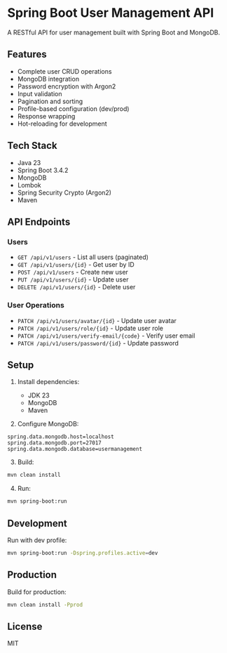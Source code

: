 # Spring Boot User Management API

A RESTful API for user management built with Spring Boot and MongoDB.

## Features

- Complete user CRUD operations
- MongoDB integration
- Password encryption with Argon2
- Input validation
- Pagination and sorting
- Profile-based configuration (dev/prod)
- Response wrapping
- Hot-reloading for development

## Tech Stack

- Java 23
- Spring Boot 3.4.2
- MongoDB
- Lombok
- Spring Security Crypto (Argon2)
- Maven

## API Endpoints

### Users

- `GET /api/v1/users` - List all users (paginated)
- `GET /api/v1/users/{id}` - Get user by ID
- `POST /api/v1/users` - Create new user
- `PUT /api/v1/users/{id}` - Update user
- `DELETE /api/v1/users/{id}` - Delete user

### User Operations

- `PATCH /api/v1/users/avatar/{id}` - Update user avatar
- `PATCH /api/v1/users/role/{id}` - Update user role
- `PATCH /api/v1/users/verify-email/{code}` - Verify user email
- `PATCH /api/v1/users/password/{id}` - Update password

## Setup

1. Install dependencies:

   - JDK 23
   - MongoDB
   - Maven

2. Configure MongoDB:

```properties
spring.data.mongodb.host=localhost
spring.data.mongodb.port=27017
spring.data.mongodb.database=usermanagement
```

3. Build:

```bash
mvn clean install
```

4. Run:

```bash
mvn spring-boot:run
```

## Development

Run with dev profile:

```bash
mvn spring-boot:run -Dspring.profiles.active=dev
```

## Production

Build for production:

```bash
mvn clean install -Pprod
```

## License

MIT
